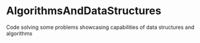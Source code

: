 # AlgorithmsAndDataStructures
Code solving some problems showcasing capabilities of data structures and algorithms
